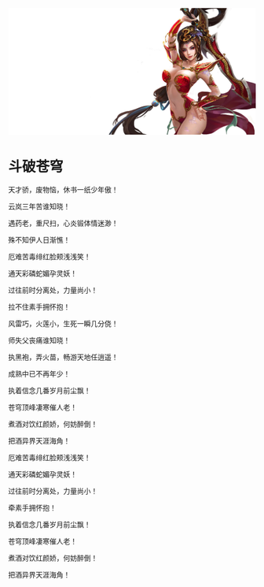 <!DOCTYPE html>
<html lang="en">
<head>
    <meta charset="UTF-8">
    
</head>
<body>
<img src="timg.jpg"/>
<h1>斗破苍穹</h1>
<p>天才骄，废物恼，休书一纸少年傲！</p>

<p>云岚三年苦谁知晓！</p>

<p>遇药老，重尺扫，心炎锻体情迷渺！</p>

<p>殊不知伊人日渐憔！</p>

<p>厄难苦毒绯红脸颊浅浅笑！</p>

<p>通天彩磷蛇媚孕灵妖！</p>

<p>过往前时分离处，力量尚小！</p>

<p>拉不住素手拥怀抱！</p>

<p>风雷巧，火莲小，生死一瞬几分侥！</p>

<p>师失父丧痛谁知晓！</p>

<p>执黑袍，弄火苗，畅游天地任逍遥！</p>

<p>成熟中已不再年少！</p>

<p>执着信念几番岁月前尘飘！</p>

<p>苍穹顶峰凄寒催人老！</p>

<p>煮酒对饮红颜娇，何妨醉倒！</p>

<p>把酒异界天涯海角！</p>

<p>厄难苦毒绯红脸颊浅浅笑！</p>

<p>通天彩磷蛇媚孕灵妖！</p>

<p>过往前时分离处，力量尚小！</p>

<p>牵素手拥怀抱！</p>

<p>执着信念几番岁月前尘飘！</p>

<p>苍穹顶峰凄寒催人老！</p>

<p>煮酒对饮红颜娇，何妨醉倒！</p>

<p>把酒异界天涯海角！</p>
</body>
</html>
